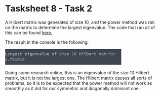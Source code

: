 # Tasksheet 8 - Task 2

A Hilbert matrix was generated of size 10, and the power method was ran on the matrix to determine the largest eigenvalue. The code that ran all of this can be found [here.](../../software/eigen/powermethod_hilbert10.c)

The result in the console is the following:

![Console output](task2.png)

Doing some research online, this is an eigenvalue of the size 10 Hilbert matrix, but it is not the largest one.
The Hilbert matrix causes all sorts of problems, so it is to be expected that the power method will not
work as smoothly as it did for our symmetric and diagonally dominant one.
